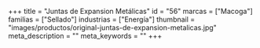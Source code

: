 +++
title = "Juntas de Expansion Metálicas"
id = "56"
marcas = ["Macoga"]
familias = ["Sellado"]
industrias = ["Energía"]
thumbnail = "images/productos/original-juntas-de-expansion-metalicas.jpg"
meta_description = ""
meta_keywords = ""
+++
